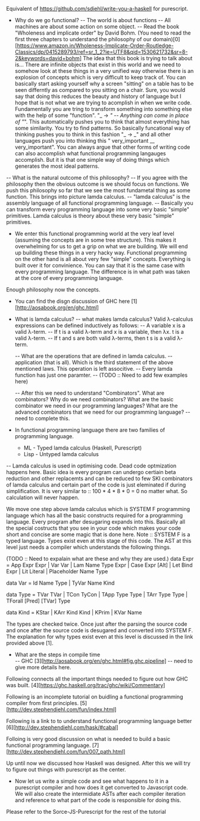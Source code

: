 Equivalent of https://github.com/sdiehl/write-you-a-haskell for purescript.

- Why do we go functional?
  -- The world is about  functions
  -- All machines are about some action on some object. 
  -- Read the book "Wholeness and implicate order" by David Bohm. (You need to read the first three chapters to understand the philosophy of our domain)[0][https://www.amazon.in/Wholeness-Implicate-Order-Routledge-Classics/dp/0415289793/ref=sr_1_2?ie=UTF8&qid=1530621732&sr=8-2&keywords=david+bohm] The idea that this book is trying to talk about is... There are infinite objects that exist in this world and we need to somehow look at these things in a very unified way otherwise there is an explosion of concepts which is very difficult to keep track of. 
  You can basically start asking yourself why a screen "sitting" on a table has to be seen differntly as compared to you sitting on a chair. Sure, you would say that doing this reduces the beauty and history of language but I hope that is not what we are trying to acomplish in when we write code. Fundamentally you are tring to transform something into something else with the help of some "function". "_ -> _" -- Anything can come in place of "_". This automatically pushes you to think that almost everything has some similarity. You try to find patterns. So basically funcational way of thinking pushes you to think in this fashion "_ -> _" and all other languages push you into thinking this " very_important __ very_important". You can always argue that other forms of writing code can also accomplish what functional programming langauges accomplish. But it is that one simple way of doing things which generates the most ideal patterns.

--  What is the natural outcome of this philosophy?
  -- If you agree with the philosophy then the obvious outcome is we should focus on functions. We push this philosophy so far that we see the most fundametal thing as some function. This brings into picture lamda calculus.
  -- "lamda calculus" is the assembly language of all functional programming language.
  -- Basically you can transform every programming language into some very basic "simple" primitives. Lamda calculus is theory about these very basic "simple" primitives.

- We enter this functional programming world at the very leaf level (assuming the concepts are in some tree structure). This makes it overwhelming for us to get a grip on what we are building. We will end up building these things in a very hacky way. Functional programming on the other hand is all about very few "simple" concepts. Everything is built over it for convinience. You can say that it is the same case with every programming language. The difference is in what path was taken at the core of every programming language.
  
Enough philosophy now the concepts.

- You can find the disgn discussion of GHC here [1][http://aosabook.org/en/ghc.html]

- What is lamda calculus?
  -- what makes lamda calculus?
    Valid λ-calculus expressions can be defined inductively as follows:
    -- A variable x is a valid λ-term.
    -- If t is a valid λ-term and x is a variable, then λx. t is a valid λ-term.
    -- If t and s are both valid λ-terms, then t s is a valid λ-term.
  
  -- What are the operations that are defined in lamda calculus.
    -- application (that is all). Which is the third statement of the above mentioned laws. This operation is left associtive.
    -- Every lamda function has just one paramter.
    -- (TODO :: Need to add few examples here)

  -- After this we need to understand "Combinators".
    What are combinators?
    Why do we need combinators?
    What are the basic combinator we need in our programming languages?
    What are the advanced combinators that we need for our programming language?
    -- need to complete this.

- In functional programming language there are two families of programming language.
    - ML - Typed lamda calculus (Haskell, Purescript)
    - Lisp - Untyped lamda calculus

-- Lamda calculus is used in optimising code. Dead code optmization happens here. Basic idea is every program can undergo certiain beta reduction and other replacemts and can be reduced to few SKI combinators of lamda calculus and certain part of the code is just eleminated if during simplification. It is very similar to :: 100 * 4 * 8 * 0 = 0 no matter what. So calculation will never happen.

We move one step above lamda calculus which is SYSTEM F programming language which has all the basic constructs required for a programming language. Every program after desugaring expands into this. Basically all the special costructs that you see in your code which makes your code short and concise are some magic that is done here. Note :: SYSTEM F is a typed language. Types exist even at this stage of this code. The AST at this level just needs a compiler which understands the following things.

(TODO :: Need to expalain what are these and why they are used.)
data Expr
  = App Expr Expr
  | Var Var
  | Lam Name Type Expr
  | Case Expr [Alt]
  | Let Bind Expr
  | Lit Literal
  | Placeholder Name Type

data Var
  = Id Name Type
  | TyVar Name Kind

data Type
  = TVar TVar
  | TCon TyCon
  | TApp Type Type
  | TArr Type Type
  | TForall [Pred] [TVar] Type

data Kind
  = KStar
  | KArr Kind Kind
  | KPrim
  | KVar Name

The types are checked twice. Once just after the parsing the source code and once after the source code is desugared and converted into SYSTEM F. The explanation for why types exist even at this level is discussed in the link provided above [1].

- What are the steps in compile time    
    -- GHC [3][http://aosabook.org/en/ghc.html#fig.ghc.pipeline]
    -- need to give more details here.

Following connects all the important things needed to figure out how GHC was built.
    [4][https://ghc.haskell.org/trac/ghc/wiki/Commentary]

Following is an incomplete tutorial on buidling a functional programming compiler from first principles.
    [5][http://dev.stephendiehl.com/fun/index.html]

Following is a link to to understand functional programming language better
    [6][http://dev.stephendiehl.com/hask/#cabal]

Folloing is very good discussion on what is needed to build a basic functional programming language.
    [7][http://dev.stephendiehl.com/fun/007_path.html]

Up until now we discussed how Haskell was designed. After this we will try to figure out things with purescript as the center.

- Now let us write a simple code and see what happens to it in a purescript compiler and how does it get converted to Javascript code. We will also create the intermidiate ASTs after each compiler iteration and reference to what part of the code is responsible for doing this.


Please refer to the Sorce-JS-Purescript for the rest of the tutorial